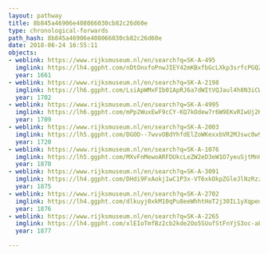 ```yaml
---
layout: pathway
title: 8b845a46906e408066030cb82c26d60e
type: chronological-forwards
path_hash: 8b845a46906e408066030cb82c26d60e
date: 2018-06-24 16:55:11
objects:
- weblink: https://www.rijksmuseum.nl/en/search?q=SK-A-495
  imglink: https://lh4.ggpht.com/nDtOnxfoPnwJIEY42mKBxfbGcLXkp3srfcPGQZrmcJ1bsFywcLyIsf8nIgXmMnpiNhFv9bnKZ9Yqw8Q9sf0Hh1H21Rc=s200
  year: 1661
- weblink: https://www.rijksmuseum.nl/en/search?q=SK-A-2198
  imglink: https://lh6.ggpht.com/LsiApWMxFIb01ApRJ6a7dWItVQJaul4h8N3iCWExj3w4eoBGOoQG_79oClG-JgT-XzRPfOErS1yM6BrvU7-hW-OHB9U=s200
  year: 1702
- weblink: https://www.rijksmuseum.nl/en/search?q=SK-A-4995
  imglink: https://lh6.ggpht.com/mPp2WuxEwF9cCY-KQ7kOdew7r6W9EKvRIwUj2KZm0ORut2FjYrrmPisIBLEjAJ3usIpVHuNix3sUaGukv7riJSsa4oM=s200
  year: 1709
- weblink: https://www.rijksmuseum.nl/en/search?q=SK-A-2003
  imglink: https://lh5.ggpht.com/DGOD--7wvvOBdYhfdElZoWKexxbVR2MJswc0w9xNRZqXzcvHZTXiOd-WoaK4uFPvObXcfp9VWQrE0YZ4GcdRvm4G7w=s200
  year: 1720
- weblink: https://www.rijksmuseum.nl/en/search?q=SK-A-1076
  imglink: https://lh5.ggpht.com/MXvFnMewoARFDUkcLeZW2eD3eW1O7yeuSjtMnUtvttMccqi59w-FwirUyl3g84IsCkuHTNgzJYvr9xl3huy-BL-y_Us=s200
  year: 1870
- weblink: https://www.rijksmuseum.nl/en/search?q=SK-A-3091
  imglink: https://lh4.ggpht.com/DHdi9FxAokj1wC1P3x-VT6xkOkpZGleJlNzRzz2Qxxwlz_HnbH0JvYNLOK3LP81_2uWxBveJXcsCanE5ECSXp3cBdA=s200
  year: 1875
- weblink: https://www.rijksmuseum.nl/en/search?q=SK-A-2702
  imglink: https://lh4.ggpht.com/dlkuyj0xkM10qPu8eeWhhtHoT2j30IL1yXqped3jswUXzg-rVeQSuH6csZS_dqWzCg9GlCy6LiobjS3Rd399IwL9VUI=s200
  year: 1876
- weblink: https://www.rijksmuseum.nl/en/search?q=SK-A-2265
  imglink: https://lh4.ggpht.com/xlEIoTmfBz2cb2kde2Oo5SUufStFnYjS3oc-aEPmoWYECJAjBz5W6Sp95-Z_s3IAyvb0BjAiwVAWmeCbqpSNlYQtG4fs=s200
  year: 1877

---
```

